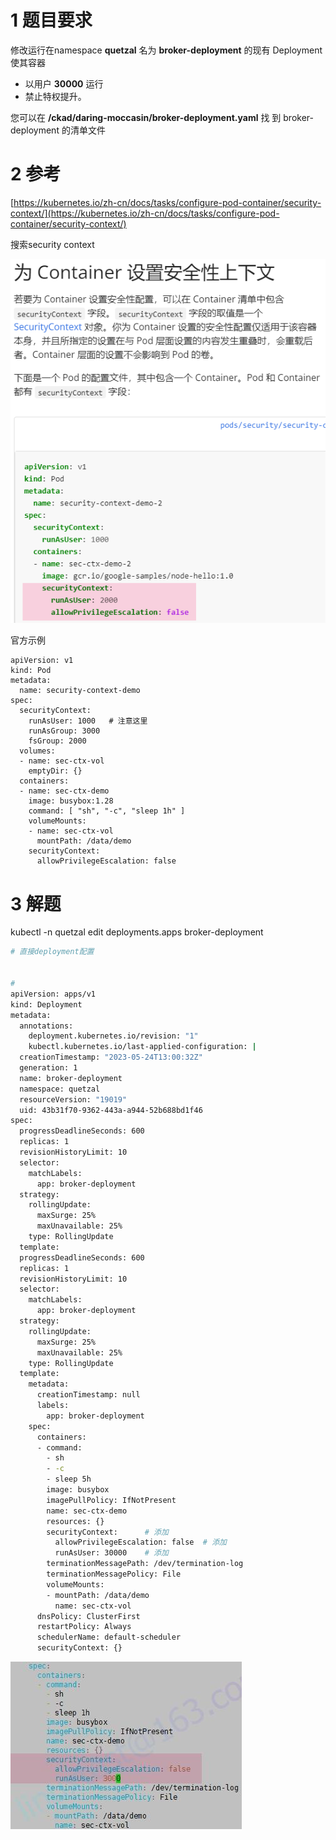 
# 1 题目要求

修改运行在namespace **quetzal** 名为 **broker-deployment** 的现有 Deployment 使其容器
- 以用户 **30000** 运行
- 禁止特权提升。

您可以在 **/ckad/daring-moccasin/broker-deployment.yaml** 找 到 broker-deployment 的清单文件

# 2 [](https://www.ljohn.cn/posts/220f93d1/#参考 "参考")参考

[https://kubernetes.io/zh-cn/docs/tasks/configure-pod-container/security-context/](https://kubernetes.io/zh-cn/docs/tasks/configure-pod-container/security-context/)

搜索security context

![](image/image-63.png)


官方示例
```
apiVersion: v1  
kind: Pod  
metadata:  
  name: security-context-demo  
spec:  
  securityContext:  
    runAsUser: 1000   # 注意这里 
    runAsGroup: 3000  
    fsGroup: 2000  
  volumes:  
  - name: sec-ctx-vol  
    emptyDir: {}  
  containers:  
  - name: sec-ctx-demo  
    image: busybox:1.28  
    command: [ "sh", "-c", "sleep 1h" ]  
    volumeMounts:  
    - name: sec-ctx-vol  
      mountPath: /data/demo  
    securityContext:  
      allowPrivilegeEscalation: false
```


# 3 解题 

kubectl -n quetzal edit deployments.apps broker-deployment

```bash
# 直接deployment配置


# 
apiVersion: apps/v1
kind: Deployment
metadata:
  annotations:
    deployment.kubernetes.io/revision: "1"
    kubectl.kubernetes.io/last-applied-configuration: |
  creationTimestamp: "2023-05-24T13:00:32Z"
  generation: 1
  name: broker-deployment
  namespace: quetzal
  resourceVersion: "19019"
  uid: 43b31f70-9362-443a-a944-52b688bd1f46
spec:
  progressDeadlineSeconds: 600
  replicas: 1
  revisionHistoryLimit: 10
  selector:
    matchLabels:
      app: broker-deployment
  strategy:
    rollingUpdate:
      maxSurge: 25%
      maxUnavailable: 25%
    type: RollingUpdate
  template:
  progressDeadlineSeconds: 600
  replicas: 1
  revisionHistoryLimit: 10
  selector:
    matchLabels:
      app: broker-deployment
  strategy:
    rollingUpdate:
      maxSurge: 25%
      maxUnavailable: 25%
    type: RollingUpdate
  template:
    metadata:
      creationTimestamp: null
      labels:
        app: broker-deployment
    spec:
      containers:
      - command:
        - sh
        - -c
        - sleep 5h
        image: busybox
        imagePullPolicy: IfNotPresent
        name: sec-ctx-demo
        resources: {}
        securityContext:      # 添加
          allowPrivilegeEscalation: false  # 添加
          runAsUser: 30000    # 添加
        terminationMessagePath: /dev/termination-log
        terminationMessagePolicy: File
        volumeMounts:
        - mountPath: /data/demo
          name: sec-ctx-vol
      dnsPolicy: ClusterFirst
      restartPolicy: Always
      schedulerName: default-scheduler
      securityContext: {}

```

![](image/image-64.png)
